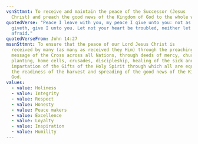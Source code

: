 ```yaml
---
vsnSttmnt: To receive and maintain the peace of the Successor (Jesus
  Christ) and preach the good news of the Kingdom of God to the whole world.
quotedVerse: "Peace I leave with you, my peace I give unto you: not as the world
  giveth, give I unto you. Let not your heart be troubled, neither let it be
  afraid."
quotedVerseFrom: John 14:27
mssnSttmnt: To ensure that the peace of our Lord Jesus Christ is
  received by many (as many as received they Him) through the preaching of the
  message of the Cross across all Nations, through deeds of mercy, church
  planting, home cells, crusades, discipleship, healing of the sick and
  impartation of the Gifts of the Holy Spirit through which all are equipped for
  the readiness of the harvest and spreading of the good news of the Kingdom of
  God.
values:
  - value: Holiness
  - value: Integrity
  - value: Respect
  - value: Honesty
  - value: Peace makers
  - value: Excellence
  - value: Loyalty
  - value: Inspiration
  - value: Humility
---
```

